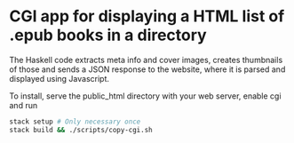 # CGI app for displaying a HTML list of .epub books in a directory

The Haskell code extracts meta info and cover images, creates thumbnails of those and sends a JSON response to the website, where it is parsed and displayed using Javascript.

To install, serve the public_html directory with your web server, enable cgi and run

```sh
stack setup # Only necessary once
stack build && ./scripts/copy-cgi.sh
```
